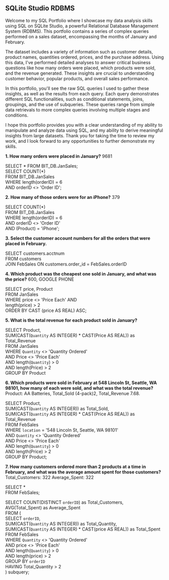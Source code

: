 ## SQLite Studio RDBMS
Welcome to my SQL Portfolio where I showcase my data analysis skills using SQL on SQLite Studio, a powerful Relational Database Management System (RDBMS). This 
portfolio contains a series of complex queries performed on a sales dataset, encompassing the months of January and February.

The dataset includes a variety of information such as customer details, product names, quantities ordered, prices, and the purchase address.
Using this data, I've performed detailed analyses to answer critical business questions like how many orders were placed, which products were
sold, and the revenue generated. These insights are crucial to understanding customer behavior, popular products, and overall sales performance.

In this portfolio, you'll see the raw SQL queries I used to gather these insights, as well as the results from each query. 
Each query demonstrates different SQL functionalities, such as conditional statements, joins, groupings, and the use of subqueries. These 
queries range from simple data retrievals to more complex queries involving multiple stages and conditions.

I hope this portfolio provides you with a clear understanding of my ability to manipulate and analyze data using SQL, and my ability to 
derive meaningful insights from large datasets. Thank you for taking the time to review my work, and I look forward to any opportunities to 
further demonstrate my skills.

**1. How many orders were placed in January?** 9681

SELECT * FROM BIT_DB.JanSales;<br>
SELECT COUNT(*)<br>
FROM BIT_DB.JanSales<br>
WHERE length(orderID) = 6<br>
AND orderID <> 'Order ID';<br>

**2. How many of those orders were for an iPhone?** 379

SELECT COUNT(*)<br>
FROM BIT_DB.JanSales<br>
WHERE length(orderID) = 6<br>
AND orderID <> 'Order ID'<br>
AND (Product) = 'iPhone';<br>


**3. Select the customer account numbers for all the orders that were placed in February.**

SELECT customers.acctnum<br>
FROM customers<br>
JOIN FebSales ON customers.order_id = FebSales.orderID<br>

**4. Which product was the cheapest one sold in January, and what was the price?** 
600, GOOGLE PHONE

SELECT price, Product<br>
FROM JanSales<br>
WHERE price <> 'Price Each' AND<br>
length(price) > 2<br>
ORDER BY CAST (price AS REAL) ASC;<br>

**5. What is the total revenue for each product sold in January?** 


SELECT Product, <br>
       SUM(CAST(`Quantity` AS INTEGER) * CAST(Price AS REAL)) as Total_Revenue<br>
FROM JanSales<br>
WHERE `Quantity` <> 'Quantity Ordered' <br>
AND Price <> 'Price Each' <br>
AND length(`Quantity`) > 0 <br>
AND length(Price) > 2<br>
GROUP BY Product<br>

**6. Which products were sold in February at 548 Lincoln St, Seattle, WA 98101, how many of each were sold, and what was the total 
revenue?** Product: AA Batteries, Total_Sold (4-pack)2, Total_Revenue 7.68.

SELECT Product, <br>
       SUM(CAST(`Quantity` AS INTEGER)) as Total_Sold, <br>
       SUM(CAST(`Quantity` AS INTEGER) * CAST(Price AS REAL)) as Total_Revenue<br>
FROM FebSales<br>
WHERE `location` = '548 Lincoln St, Seattle, WA 98101'<br>
AND `Quantity` <> 'Quantity Ordered'<br>
AND Price <> 'Price Each'<br>
AND length(`Quantity`) > 0 <br>
AND length(Price) > 2<br>
GROUP BY Product;<br>

**7. How many customers ordered more than 2 products at a time in February, and what was the average amount spent for those customers?**
Total_Customers: 322 Average_Spent: 322


SELECT *<br>
FROM FebSales;<br>

SELECT COUNT(DISTINCT `orderID`) as Total_Customers, <br>
       AVG(Total_Spent) as Average_Spent<br>
FROM (<br>
  SELECT `orderID`, <br>
         SUM(CAST(`Quantity` AS INTEGER)) as Total_Quantity, <br>
         SUM(CAST(`Quantity` AS INTEGER) * CAST(price AS REAL)) as Total_Spent<br>
  FROM FebSales<br>
  WHERE `Quantity` <> 'Quantity Ordered' <br>
  AND price <> 'Price Each'<br>
  AND length(`Quantity`) > 0 <br>
  AND length(price) > 2<br>
  GROUP BY `orderID`<br>
  HAVING Total_Quantity > 2<br>
) subquery;<br>
